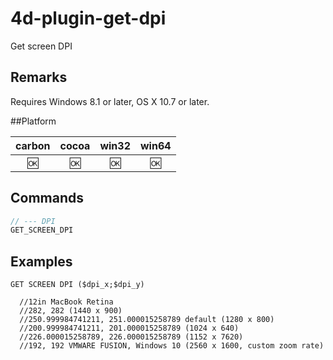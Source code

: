 # 4d-plugin-get-dpi
Get screen DPI

Remarks
---

Requires Windows 8.1 or later, OS X 10.7 or later.

##Platform

| carbon | cocoa | win32 | win64 |
|:------:|:-----:|:---------:|:---------:|
|🆗|🆗|🆗|🆗|

Commands
---

```c
// --- DPI
GET_SCREEN_DPI
```

Examples
---

```
GET SCREEN DPI ($dpi_x;$dpi_y)

  //12in MacBook Retina
  //282, 282 (1440 x 900)
  //250.999984741211, 251.000015258789 default (1280 x 800)
  //200.999984741211, 201.000015258789 (1024 x 640)
  //226.000015258789, 226.000015258789 (1152 x 7620)
  //192, 192 VMWARE FUSION, Windows 10 (2560 x 1600, custom zoom rate)
```

